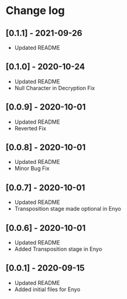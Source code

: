 # Change log

## [0.1.1] - 2021-09-26
- Updated README

## [0.1.0] - 2020-10-24
- Updated README
- Null Character in Decryption Fix

## [0.0.9] - 2020-10-01
- Updated README
- Reverted Fix

## [0.0.8] - 2020-10-01
- Updated README
- Minor Bug Fix

## [0.0.7] - 2020-10-01
- Updated README
- Transposition stage made optional in Enyo

## [0.0.6] - 2020-10-01
- Updated README
- Added Transposition stage in Enyo

## [0.0.1] - 2020-09-15
- Updated README
- Added initial files for Enyo
